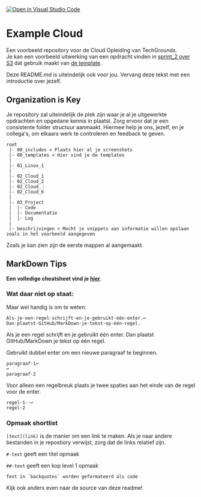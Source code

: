 [![Open in Visual Studio Code](https://classroom.github.com/assets/open-in-vscode-f059dc9a6f8d3a56e377f745f24479a46679e63a5d9fe6f495e02850cd0d8118.svg)](https://classroom.github.com/online_ide?assignment_repo_id=6533821&assignment_repo_type=AssignmentRepo)
# Example Cloud
Een voorbeeld repository voor de Cloud Opleiding van TechGrounds.  
Je kan een voorbeeld uitwerking van een opdracht vinden in [sprint_2 over S3](./sprint_2/S3.md) dat gebruik maakt van [de template](./templates/opdracht.md).

Deze README.md is uiteindelijk ook voor jou. Vervang deze tekst met een introductie over jezelf.

## Organization is Key
Je repository zal uiteindelijk de plek zijn waar je al je uitgewerkte opdrachten en opgedane kennis in plaatst. Zorg ervoor dat je een consistente folder structuur aanmaakt. Hiermee help je ons, jezelf, en je collega's, om elkaars werk te controleren en feedback te geven.

```
root
 |- 00_includes < Plaats hier al je screenshots
 |- 00_templates < Hier vind je de templates
 |
 |- 01_Linux_1
 |
 |- 02_Cloud_1
 |- 02_Cloud_2
 |- 02_Cloud_⋮
 |- 02_Cloud_6
 |
 |- 03_Project
 |  |- Code
 |  |- Documentatie
 |  |- Log
 |
 |- beschrijvingen < Mocht je snippets aan informatie willen opslaan zoals in het voorbeeld aangegeven
```

Zoals je kan zien zijn de eerste mappen al aangemaakt.

## MarkDown Tips
**Een volledige cheatsheet vind je [hier](https://devhints.io/markdown)**.

### Wat daar niet op staat:
Maar wel handig is om te weten:  
```
Als·je·een·regel·schrijft·en·je·gebruikt·één·enter.↩
Dan·plaatst·GitHub/MarkDown·je·tekst·op·één·regel.
```
Als je een regel schrijft en je gebruikt één enter.
Dan plaatst GitHub/MarkDown je tekst op één regel.

Gebruikt dubbel enter om een nieuwe paragraaf te beginnen.
```
paragraaf·1↩
↩
paragraaf·2
```
Voor alleen een regelbreuk plaats je twee spaties aan het einde van de regel voor de enter.
```
regel·1··↩
regel·2
```
### Opmaak shortlist
`[text](link)` is de manier om een link te maken. Als je naar andere bestanden in je repostiory verwijst, zorg dat de links relatief zijn.

`#·text` geeft een titel opmaak

`##·text` geeft een kop level 1 opmaak

```
Text in `backquotes` worden geformateerd als code
```

Kijk ook anders even naar de source van deze readme!